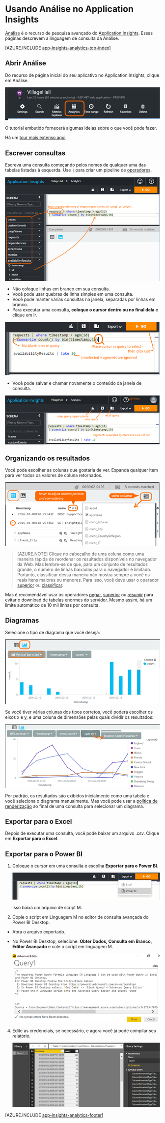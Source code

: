 <properties 
	pageTitle="Usando a Análise - a ferramenta de pesquisa avançada do Application Insights" 
	description="Usando a Análise, a ferramenta de pesquisa e diagnóstico avançada do Application Insights." 
	services="application-insights" 
    documentationCenter=""
	authors="alancameronwills" 
	manager="douge"/>

<tags 
	ms.service="application-insights" 
	ms.workload="tbd" 
	ms.tgt_pltfrm="ibiza" 
	ms.devlang="na" 
	ms.topic="article" 
	ms.date="03/30/2016" 
	ms.author="awills"/>




# Usando Análise no Application Insights


[Análise](app-insights-analytics.md) é o recurso de pesquisa avançado do [Application Insights](app-insights-overview.md). Essas páginas descrevem a linguagem de consulta da Análise.

[AZURE.INCLUDE [app-insights-analytics-top-index](../../includes/app-insights-analytics-top-index.md)]

## Abrir Análise

Do recurso de página inicial do seu aplicativo no Application Insights, clique em Análise.

![Abra o portal.azure.com, abra o recurso do Application Insights e clique em Análise.](./media/app-insights-analytics/001.png)

O tutorial embutido fornecerá algumas ideias sobre o que você pode fazer.

Há um [tour mais extenso aqui](app-insights-analytics-tour.md).

## Escrever consultas

Escreva uma consulta começando pelos nomes de qualquer uma das tabelas listadas à esquerda. Use `|` para criar um pipeline de [operadores](app-insights-analytics-queries.md).


![](./media/app-insights-analytics-using/150.png)

* Não coloque linhas em branco em sua consulta.
* Você pode usar quebras de linha simples em uma consulta.
* Você pode manter várias consultas na janela, separadas por linhas em branco.
* Para executar uma consulta, **coloque o cursor dentro ou no final dela** e clique em Ir.


![](./media/app-insights-analytics-using/130.png)

* Você pode salvar e chamar novamente o conteúdo da janela de consulta.

![](./media/app-insights-analytics-using/140.png)

## Organizando os resultados

Você pode escolher as colunas que gostaria de ver. Expanda qualquer item para ver todos os valores de coluna retornados.

![](./media/app-insights-analytics-using/030.png)

> [AZURE.NOTE] Clique no cabeçalho de uma coluna como uma maneira rápida de reordenar os resultados disponíveis no navegador da Web. Mas lembre-se de que, para um conjunto de resultados grande, o número de linhas baixadas para o navegador é limitado. Portanto, classificar dessa maneira não mostra sempre a você os reais itens maiores ou menores. Para isso, você deve usar o operador [superior](app-insights-analytics-queries.md#top-operator) ou [classificar](app-insights-analytics-queries.md#sort-operator).

Mas é recomendável usar os operadores [pegar](app-insights-analytics-queries.md#take-operator), [superior](app-insights-analytics-queries.md#top-operator) ou [resumir](app-insights-analytics-queries.md#summarize-operator) para evitar o download de tabelas enormes do servidor. Mesmo assim, há um limite automático de 10 mil linhas por consulta.


## Diagramas

Selecione o tipo de diagrama que você deseja:

![](./media/app-insights-analytics-using/230.png)

Se você tiver várias colunas dos tipos corretos, você poderá escolher os eixos x e y, e uma coluna de dimensões pelas quais dividir os resultados:

![](./media/app-insights-analytics-using/100.png)

Por padrão, os resultados são exibidos inicialmente como uma tabela e você seleciona o diagrama manualmente. Mas você pode usar a [política de renderização](app-insights-analytics-queries.md#render-directive) ao final de uma consulta para selecionar um diagrama.

## Exportar para o Excel

Depois de executar uma consulta, você pode baixar um arquivo .csv. Clique em **Exportar para o Excel**.

## Exportar para o Power BI

1. Coloque o cursor em uma consulta e escolha **Exportar para o Power BI**.

    ![](./media/app-insights-analytics-using/240.png)

    Isso baixa um arquivo de script M.

3. Copie o script em Linguagem M no editor de consulta avançada do Power BI Desktop.
 * Abra o arquivo exportado.
 * No Power BI Desktop, selecione: **Obter Dados, Consulta em Branco, Editor Avançado** e cole o script em linguagem M.

    ![](./media/app-insights-analytics-using/250.png)

4. Edite as credenciais, se necessário, e agora você já pode compilar seu relatório.

    ![](./media/app-insights-analytics-using/260.png)



[AZURE.INCLUDE [app-insights-analytics-footer](../../includes/app-insights-analytics-footer.md)]

<!-----------HONumber=AcomDC_0330_2016-->